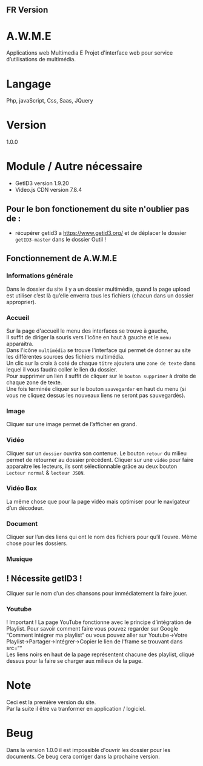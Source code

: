 ## FR Version
# A.W.M.E
Applications web Multimedia E
Projet d'interface web pour service d’utilisations de multimédia. 

# Langage
Php, javaScript, Css, Saas, JQuery

# Version
1.0.0

# Module / Autre nécessaire
* GetID3 version 1.9.20
* Video.js CDN version 7.8.4
## Pour le bon fonctionement du site n'oublier pas de  :
 * récupérer getid3 a https://www.getid3.org/ et de déplacer le dossier `getID3-master` dans le dossier Outil !

## Fonctionnement de A.W.M.E
### Informations générale
Dans le dossier du site il y a un dossier multimédia, quand la page upload est utiliser c’est là qu’elle enverra tous les fichiers (chacun dans un dossier approprier).
### Accueil
Sur la page d'accueil le menu des interfaces se trouve à gauche, <br />
Il suffit de diriger la souris vers l'icône en haut à gauche et le `menu` apparaitra. <br />
Dans l'icône `multimédia` se trouve l'interface qui permet de donner au site les différentes sources des fichiers multimédia. <br />
Un clic sur la croix à coté de chaque `titre` ajoutera une `zone de texte` dans lequel il vous faudra coller le lien du dossier. <br />
Pour supprimer un lien il suffit de cliquer sur le `bouton supprimer` à droite de chaque zone de texte. <br />
Une fois terminée cliquer sur le bouton `sauvegarder` en haut du menu (si vous ne cliquez dessus les nouveaux liens ne seront pas sauvegardés). <br />
### Image
Cliquer sur une image permet de l’afficher en grand.
### Vidéo
Cliquer sur un `dossier` ouvrira son contenue.
Le bouton `retour` du milieu permet de retourner au dossier précédent.
Cliquer sur une `vidéo` pour faire apparaitre les lecteurs, ils sont sélectionnable grâce au deux bouton `Lecteur normal` & `lecteur JSON`.
### Vidéo Box
La même chose que pour la page vidéo mais optimiser pour le navigateur d’un décodeur.
### Document
Cliquer sur l’un des liens qui ont le nom des fichiers pour qu’il l’ouvre.
Même chose pour les dossiers.
### Musique
 ! Nécessite getID3 !
--------------
Cliquer sur le nom d’un des chansons pour immédiatement la faire jouer.
### Youtube
 ! Important ! La page YouTube fonctionne avec le principe d’intégration de Playlist. Pour savoir comment faire vous pouvez regarder sur Google “Comment intégrer ma playlist“ ou vous pouvez aller sur Youtube->Votre Playlist->Partager->Intégrer->Copier le lien de l’frame se trouvant dans src=““<br />
Les liens noirs en haut de la page représentent chacune des playlist, cliqué dessus pour la faire se charger aux milieux de la page.
# Note
Ceci est la première version du site.  <br />
Par la suite il être va tranformer en application / logiciel. <br />

# Beug
Dans la version 1.0.0 il est impossible d'ouvrir les dossier pour les documents. Ce beug cera corriger dans la prochaine version.
